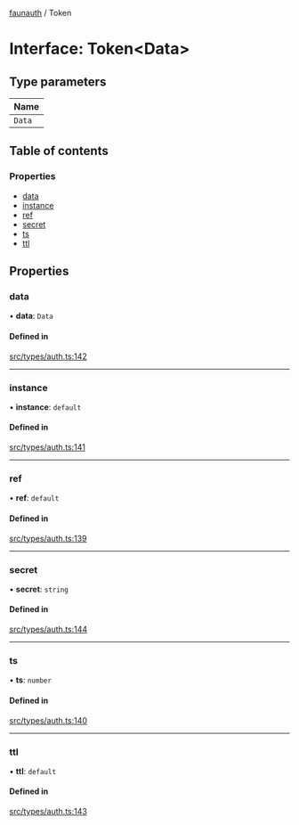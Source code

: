 [faunauth](../index.md) / Token

# Interface: Token<Data\>

## Type parameters

| Name |
| :------ |
| `Data` |

## Table of contents

### Properties

- [data](Token.md#data)
- [instance](Token.md#instance)
- [ref](Token.md#ref)
- [secret](Token.md#secret)
- [ts](Token.md#ts)
- [ttl](Token.md#ttl)

## Properties

### data

• **data**: `Data`

#### Defined in

[src/types/auth.ts:142](https://github.com/alexnitta/faunauth/blob/5f9823a/src/types/auth.ts#L142)

___

### instance

• **instance**: `default`

#### Defined in

[src/types/auth.ts:141](https://github.com/alexnitta/faunauth/blob/5f9823a/src/types/auth.ts#L141)

___

### ref

• **ref**: `default`

#### Defined in

[src/types/auth.ts:139](https://github.com/alexnitta/faunauth/blob/5f9823a/src/types/auth.ts#L139)

___

### secret

• **secret**: `string`

#### Defined in

[src/types/auth.ts:144](https://github.com/alexnitta/faunauth/blob/5f9823a/src/types/auth.ts#L144)

___

### ts

• **ts**: `number`

#### Defined in

[src/types/auth.ts:140](https://github.com/alexnitta/faunauth/blob/5f9823a/src/types/auth.ts#L140)

___

### ttl

• **ttl**: `default`

#### Defined in

[src/types/auth.ts:143](https://github.com/alexnitta/faunauth/blob/5f9823a/src/types/auth.ts#L143)
